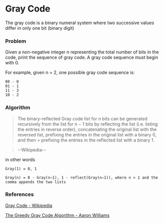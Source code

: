 # Gray Code

The gray code is a binary numeral system where two successive values differ in only one bit (binary digit)

### Problem

Given a non-negative integer n representing the total number of bits in the code, print the sequence 
of gray code. A gray code sequence must begin with 0.

For example, given n = 2, one possible gray code sequence is:

```
00 - 0
01 - 1
11 - 3
10 - 2
```

### Algorithm

> The binary-reflected Gray code list for n bits can be generated recursively from the list for n − 1 bits by 
> reflecting the list (i.e. listing the entries in reverse order), concatenating the original list with the reversed 
> list, prefixing the entries in the original list with a binary 0, and then > prefixing the entries in the reflected 
> list with a binary 1.

> --Wikipedia--

in other words

```
Gray(1) = 0, 1

Gray(n) = 0 · Gray(n−1), 1 · reflect(Gray(n−1)), where n > 1 and the comma appends the two lists
```

### References

[Gray Code - Wikipedia](https://en.wikipedia.org/wiki/Gray_code)

[The Greedy Gray Code Algorithm - Aaron Williams](http://www.math.mcgill.ca/haron/Papers/Conference/GGA.pdf)